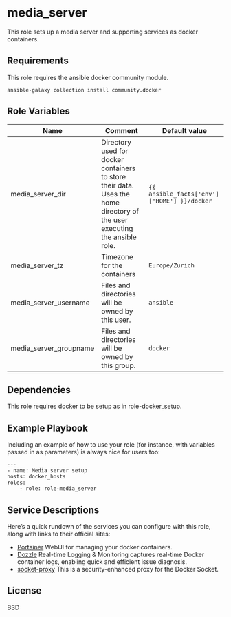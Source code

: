 media_server
=========

This role sets up a media server and supporting services as docker containers.

Requirements
------------

This role requires the ansible docker community module.

    ansible-galaxy collection install community.docker

Role Variables
--------------

| Name                         | Comment                                                   | Default value  |
|------------------------------|-----------------------------------------------------------|----------------|
| media_server_dir        | Directory used for docker containers to store their data. Uses the home directory of the user executing the ansible role. | `{{ ansible_facts['env']['HOME'] }}/docker`      |
| media_server_tz | Timezone for the containers  | `Europe/Zurich` |
| media_server_username | Files and directories will be owned by this user. | `ansible` |
| media_server_groupname | Files and directories will be owned by this group. |`docker`|

Dependencies
------------

This role requires docker to be setup as in role-docker_setup.

Example Playbook
----------------

Including an example of how to use your role (for instance, with variables passed in as parameters) is always nice for users too:

    ---
    - name: Media server setup
    hosts: docker_hosts
    roles:
        - role: role-media_server

Service Descriptions
--------------------
Here’s a quick rundown of the services you can configure with this role, along with links to their official sites:

- [Portainer](https://www.portainer.io/) WebUI for managing your docker containers.
- [Dozzle](https://dozzle.dev/) Real-time Logging & Monitoring captures real-time Docker container logs, enabling quick and efficient issue diagnosis.
- [socket-proxy](https://github.com/Tecnativa/docker-socket-proxy) This is a security-enhanced proxy for the Docker Socket.

License
-------

BSD
